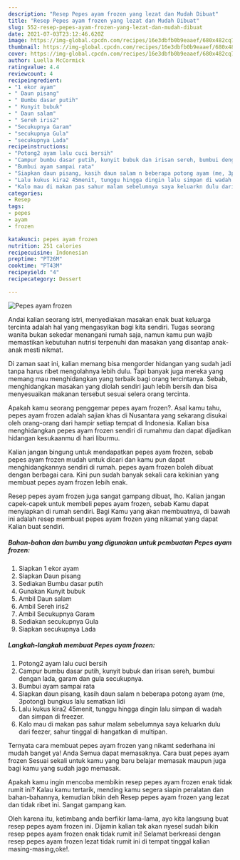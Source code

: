 ```yaml
---
description: "Resep Pepes ayam frozen yang lezat dan Mudah Dibuat"
title: "Resep Pepes ayam frozen yang lezat dan Mudah Dibuat"
slug: 552-resep-pepes-ayam-frozen-yang-lezat-dan-mudah-dibuat
date: 2021-07-03T23:12:46.620Z
image: https://img-global.cpcdn.com/recipes/16e3dbfb0b9eaaef/680x482cq70/pepes-ayam-frozen-foto-resep-utama.jpg
thumbnail: https://img-global.cpcdn.com/recipes/16e3dbfb0b9eaaef/680x482cq70/pepes-ayam-frozen-foto-resep-utama.jpg
cover: https://img-global.cpcdn.com/recipes/16e3dbfb0b9eaaef/680x482cq70/pepes-ayam-frozen-foto-resep-utama.jpg
author: Luella McCormick
ratingvalue: 4.4
reviewcount: 4
recipeingredient:
- "1 ekor ayam"
- " Daun pisang"
- " Bumbu dasar putih"
- " Kunyit bubuk"
- " Daun salam"
- " Sereh iris2"
- "Secukupnya Garam"
- "secukupnya Gula"
- "secukupnya Lada"
recipeinstructions:
- "Potong2 ayam lalu cuci bersih"
- "Campur bumbu dasar putih, kunyit bubuk dan irisan sereh, bumbui dengan lada, garam dan gula secukupnya."
- "Bumbui ayam sampai rata"
- "Siapkan daun pisang, kasih daun salam n beberapa potong ayam (me, 3potong) bungkus lalu sematkan lidi"
- "Lalu kukus kira2 45menit, tunggu hingga dingin lalu simpan di wadah dan simpan di freezer."
- "Kalo mau di makan pas sahur malam sebelumnya saya keluarkn dulu dari feezer, sahur tinggal di hangatkan di multipan."
categories:
- Resep
tags:
- pepes
- ayam
- frozen

katakunci: pepes ayam frozen 
nutrition: 251 calories
recipecuisine: Indonesian
preptime: "PT26M"
cooktime: "PT43M"
recipeyield: "4"
recipecategory: Dessert

---
```



![Pepes ayam frozen](https://img-global.cpcdn.com/recipes/16e3dbfb0b9eaaef/680x482cq70/pepes-ayam-frozen-foto-resep-utama.jpg)

Andai kalian seorang istri, menyediakan masakan enak buat keluarga tercinta adalah hal yang mengasyikan bagi kita sendiri. Tugas seorang  wanita bukan sekedar menangani rumah saja, namun kamu pun wajib memastikan kebutuhan nutrisi terpenuhi dan masakan yang disantap anak-anak mesti nikmat.

Di zaman  saat ini, kalian memang bisa mengorder hidangan yang sudah jadi tanpa harus ribet mengolahnya lebih dulu. Tapi banyak juga mereka yang memang mau menghidangkan yang terbaik bagi orang tercintanya. Sebab, menghidangkan masakan yang diolah sendiri jauh lebih bersih dan bisa menyesuaikan makanan tersebut sesuai selera orang tercinta. 



Apakah kamu seorang penggemar pepes ayam frozen?. Asal kamu tahu, pepes ayam frozen adalah sajian khas di Nusantara yang sekarang disukai oleh orang-orang dari hampir setiap tempat di Indonesia. Kalian bisa menghidangkan pepes ayam frozen sendiri di rumahmu dan dapat dijadikan hidangan kesukaanmu di hari liburmu.

Kalian jangan bingung untuk mendapatkan pepes ayam frozen, sebab pepes ayam frozen mudah untuk dicari dan kamu pun dapat menghidangkannya sendiri di rumah. pepes ayam frozen boleh dibuat dengan berbagai cara. Kini pun sudah banyak sekali cara kekinian yang membuat pepes ayam frozen lebih enak.

Resep pepes ayam frozen juga sangat gampang dibuat, lho. Kalian jangan capek-capek untuk membeli pepes ayam frozen, sebab Kamu dapat menyiapkan di rumah sendiri. Bagi Kamu yang akan membuatnya, di bawah ini adalah resep membuat pepes ayam frozen yang nikamat yang dapat Kalian buat sendiri.

<!--inarticleads1-->

##### Bahan-bahan dan bumbu yang digunakan untuk pembuatan Pepes ayam frozen:

1. Siapkan 1 ekor ayam
1. Siapkan  Daun pisang
1. Sediakan  Bumbu dasar putih
1. Gunakan  Kunyit bubuk
1. Ambil  Daun salam
1. Ambil  Sereh iris2
1. Ambil Secukupnya Garam
1. Sediakan secukupnya Gula
1. Siapkan secukupnya Lada




<!--inarticleads2-->

##### Langkah-langkah membuat Pepes ayam frozen:

1. Potong2 ayam lalu cuci bersih
1. Campur bumbu dasar putih, kunyit bubuk dan irisan sereh, bumbui dengan lada, garam dan gula secukupnya.
1. Bumbui ayam sampai rata
1. Siapkan daun pisang, kasih daun salam n beberapa potong ayam (me, 3potong) bungkus lalu sematkan lidi
1. Lalu kukus kira2 45menit, tunggu hingga dingin lalu simpan di wadah dan simpan di freezer.
1. Kalo mau di makan pas sahur malam sebelumnya saya keluarkn dulu dari feezer, sahur tinggal di hangatkan di multipan.




Ternyata cara membuat pepes ayam frozen yang nikamt sederhana ini mudah banget ya! Anda Semua dapat memasaknya. Cara buat pepes ayam frozen Sesuai sekali untuk kamu yang baru belajar memasak maupun juga bagi kamu yang sudah jago memasak.

Apakah kamu ingin mencoba membikin resep pepes ayam frozen enak tidak rumit ini? Kalau kamu tertarik, mending kamu segera siapin peralatan dan bahan-bahannya, kemudian bikin deh Resep pepes ayam frozen yang lezat dan tidak ribet ini. Sangat gampang kan. 

Oleh karena itu, ketimbang anda berfikir lama-lama, ayo kita langsung buat resep pepes ayam frozen ini. Dijamin kalian tak akan nyesel sudah bikin resep pepes ayam frozen enak tidak rumit ini! Selamat berkreasi dengan resep pepes ayam frozen lezat tidak rumit ini di tempat tinggal kalian masing-masing,oke!.

